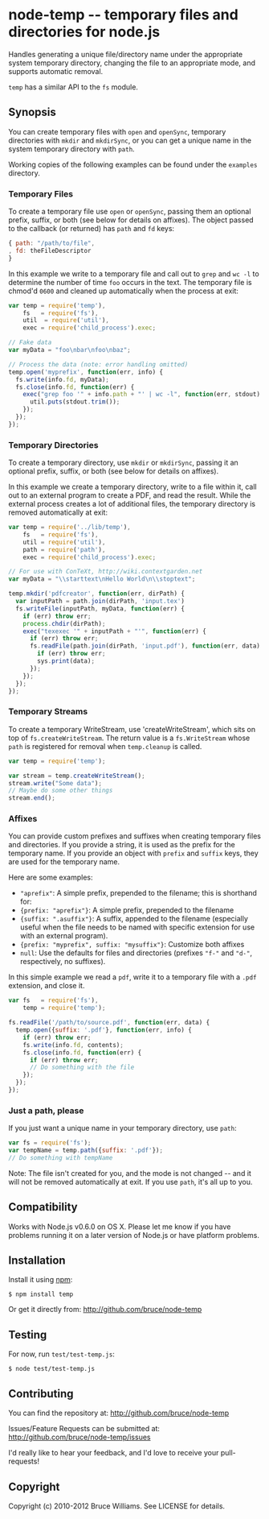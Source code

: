 node-temp -- temporary files and directories for node.js
========================================================

Handles generating a unique file/directory name under the appropriate
system temporary directory, changing the file to an appropriate mode,
and supports automatic removal.

`temp` has a similar API to the `fs` module.

Synopsis
--------

You can create temporary files with `open` and `openSync`, temporary
directories with `mkdir` and `mkdirSync`, or you can get a unique name
in the system temporary directory with `path`.

Working copies of the following examples can be found under the
`examples` directory.

### Temporary Files

To create a temporary file use `open` or `openSync`, passing
them an optional prefix, suffix, or both (see below for details on
affixes). The object passed to the callback (or returned) has
`path` and `fd` keys:

```javascript
{ path: "/path/to/file",
, fd: theFileDescriptor
}
```

In this example we write to a temporary file and call out to `grep` and
`wc -l` to determine the number of time `foo` occurs in the text.  The
temporary file is chmod'd `0600` and cleaned up automatically when the
process at exit:

```javascript
var temp = require('temp'),
    fs   = require('fs'),
    util  = require('util'),
    exec = require('child_process').exec;

// Fake data
var myData = "foo\nbar\nfoo\nbaz";

// Process the data (note: error handling omitted)
temp.open('myprefix', function(err, info) {
  fs.write(info.fd, myData);
  fs.close(info.fd, function(err) {
    exec("grep foo '" + info.path + "' | wc -l", function(err, stdout) {
      util.puts(stdout.trim());
    });
  });
});
```

### Temporary Directories

To create a temporary directory, use `mkdir` or `mkdirSync`, passing
it an optional prefix, suffix, or both (see below for details on affixes).

In this example we create a temporary directory, write to a file
within it, call out to an external program to create a PDF, and read
the result.  While the external process creates a lot of additional
files, the temporary directory is removed automatically at exit:

```javascript
var temp = require('../lib/temp'),
    fs   = require('fs'),
    util = require('util'),
    path = require('path'),
    exec = require('child_process').exec;

// For use with ConTeXt, http://wiki.contextgarden.net
var myData = "\\starttext\nHello World\n\\stoptext";

temp.mkdir('pdfcreator', function(err, dirPath) {
  var inputPath = path.join(dirPath, 'input.tex')
  fs.writeFile(inputPath, myData, function(err) {
    if (err) throw err;
    process.chdir(dirPath);
    exec("texexec '" + inputPath + "'", function(err) {
      if (err) throw err;
      fs.readFile(path.join(dirPath, 'input.pdf'), function(err, data) {
        if (err) throw err;
        sys.print(data);
      });
    });
  });
});
```

### Temporary Streams

To create a temporary WriteStream, use 'createWriteStream', which sits
on top of `fs.createWriteStream`. The return value is a
`fs.WriteStream` whose `path` is registered for removal when
`temp.cleanup` is called.

```javascript
var temp = require('temp');

var stream = temp.createWriteStream();
stream.write("Some data");
// Maybe do some other things
stream.end();
```

### Affixes

You can provide custom prefixes and suffixes when creating temporary
files and directories. If you provide a string, it is used as the prefix
for the temporary name. If you provide an object with `prefix` and
`suffix` keys, they are used for the temporary name.

Here are some examples:

* `"aprefix"`: A simple prefix, prepended to the filename; this is
  shorthand for:
* `{prefix: "aprefix"}`: A simple prefix, prepended to the filename
* `{suffix: ".asuffix"}`: A suffix, appended to the filename
  (especially useful when the file needs to be named with specific
  extension for use with an external program).
* `{prefix: "myprefix", suffix: "mysuffix"}`: Customize both affixes
* `null`: Use the defaults for files and directories (prefixes `"f-"`
  and `"d-"`, respectively, no suffixes).

In this simple example we read a `pdf`, write it to a temporary file with
a `.pdf` extension, and close it.

```javascript
var fs   = require('fs'),
    temp = require('temp');

fs.readFile('/path/to/source.pdf', function(err, data) {
  temp.open({suffix: '.pdf'}, function(err, info) {
    if (err) throw err;
    fs.write(info.fd, contents);
    fs.close(info.fd, function(err) {
      if (err) throw err;
      // Do something with the file
    });
  });
});
```

### Just a path, please

If you just want a unique name in your temporary directory, use
`path`:

```javascript
var fs = require('fs');
var tempName = temp.path({suffix: '.pdf'});
// Do something with tempName
```
    
Note: The file isn't created for you, and the  mode is not changed  -- and it
will not be removed automatically at exit.  If you use `path`, it's
all up to you.

Compatibility
-------------

Works with Node.js v0.6.0 on OS X.  Please let me know if you have
problems running it on a later version of Node.js or
have platform problems.

Installation
------------

Install it using [npm](http://github.com/isaacs/npm):

    $ npm install temp

Or get it directly from:
http://github.com/bruce/node-temp

Testing
-------

For now, run `test/test-temp.js`:

    $ node test/test-temp.js

Contributing
------------

You can find the repository at:
http://github.com/bruce/node-temp

Issues/Feature Requests can be submitted at:
http://github.com/bruce/node-temp/issues

I'd really like to hear your feedback, and I'd love to receive your
pull-requests!

Copyright
---------

Copyright (c) 2010-2012 Bruce Williams. See LICENSE for details.
